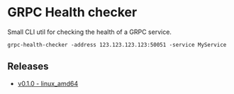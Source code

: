 # GRPC Health checker

Small CLI util for checking the health of a GRPC service.

`grpc-health-checker -address 123.123.123.123:50051 -service MyService`

## Releases
- [v0.1.0 - linux_amd64](releases/v0.1.0/linux_amd64/grpc-health-checker)
